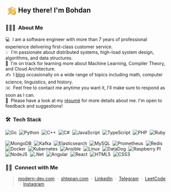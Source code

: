 ## <img alt="Night Coding" src="./hand_wave.gif" width='40' align="center"/>Hey there! I'm Bohdan

<!-- ## 👋 &nbsp;Hey there! I'm Bohdan -->

### 👨🏻‍💻 &nbsp;About Me

💻 &nbsp;I am a software engineer with more than 7 years of professional experience delivering first-class customer service.\
💡 &nbsp;I'm passionate about distributed systems, high-load system design, algorithms, and data structures.\
🌱 &nbsp;I'm on track for learning more about Machine Learning, Compiler Theory, and Cloud Architecture.\
✍️ &nbsp;I [blog](https://t.me/moderndev) occasionally on a wide range of topics including math, computer science, linguistics, and history.\
✉️ &nbsp;Feel free to contact me anytime you want it, I'll make sure to respond as soon as I can.\
📄 &nbsp;Please have a look at my [résumé](https://modern-dev.com/) for more details about me. I'm open to feedback and suggestions!

### 🛠 &nbsp;Tech Stack

![Go](https://img.shields.io/badge/go-%2300ADD8.svg?style=for-the-badge&logo=go&color=272822)&nbsp;
![Python](https://img.shields.io/badge/-Python-272822?style=for-the-badge&logo=python&color=272822)&nbsp;
![C++](https://img.shields.io/badge/-C++-272822?style=for-the-badge&logo=C%2B%2B&color=272822)&nbsp;
![C#](https://img.shields.io/badge/-C%23-272822?style=for-the-badge&logo=c%20sharp&color=272822)&nbsp;
![JavaScript](https://img.shields.io/badge/-JavaScript-272822?style=for-the-badge&logo=javascript&color=272822)&nbsp;
![TypeScript](https://img.shields.io/badge/-TypeScript-272822?style=for-the-badge&logo=typescript&color=272822)&nbsp;
![PHP](https://img.shields.io/badge/-PHP-272822?style=for-the-badge&logo=php&color=272822)&nbsp;
![Ruby](https://img.shields.io/badge/ruby-%23CC342D.svg?style=for-the-badge&logo=ruby&color=272822)&nbsp;\
![MongoDB](https://img.shields.io/badge/-MongoDB-272822?style=for-the-badge&logo=MongoDB&color=272822)&nbsp;
![Kafka](https://img.shields.io/badge/-Kafka-272822?style=for-the-badge&logo=apache%20kafka&color=272822)&nbsp;
![Elasticsearch](https://img.shields.io/badge/-Elasticsearch-272822?style=for-the-badge&logo=elasticsearch&color=272822)&nbsp;
![MySQL](https://img.shields.io/badge/-MySQL-272822?style=for-the-badge&logo=mysql&color=272822)&nbsp;
![Prometheus](https://img.shields.io/badge/-Prometheus-272822?style=for-the-badge&logo=prometheus&color=272822)&nbsp;
![Redis](https://img.shields.io/badge/-Redis-272822?style=for-the-badge&logo=redis&color=272822)\
![Docker](https://img.shields.io/badge/-Docker-272822?style=for-the-badge&logo=docker&color=272822)&nbsp;
![Kubernetes](https://img.shields.io/badge/kubernetes-%23326ce5.svg?style=for-the-badge&logo=kubernetes&color=272822)&nbsp;
![Ansible](https://img.shields.io/badge/-Ansible-272822?style=for-the-badge&logo=ansible&color=272822)&nbsp;
![Linux](https://img.shields.io/badge/-Linux-272822?style=for-the-badge&logo=linux&color=272822)&nbsp;
![DataDog](https://img.shields.io/badge/-DataDog-272822?style=for-the-badge&logo=datadog&color=272822)&nbsp;
![Raspberry PI](https://img.shields.io/badge/-Raspberry%20Pi-272822?style=for-the-badge&logo=raspberry%20pi&color=272822)\
![NodeJS](https://img.shields.io/badge/-NodeJS-272822?style=for-the-badge&logo=Node.js&color=272822)&nbsp;
![.Net](https://img.shields.io/badge/.NET-5C2D91?style=for-the-badge&logo=.net&color=272822)&nbsp;
![Angular](https://img.shields.io/badge/-Angular-272822?style=for-the-badge&logo=angular&color=272822)&nbsp;
![React](https://img.shields.io/badge/react-%2320232a.svg?style=for-the-badge&logo=react&color=272822)&nbsp;
![HTML5](https://img.shields.io/badge/-HTML5-272822?style=for-the-badge&logo=html5&color=272822)&nbsp;
![CSS3](https://img.shields.io/badge/-CSS3-272822?style=for-the-badge&logo=css3&color=272822)&nbsp;

### 🤝🏻 &nbsp;Connect with Me

> [modern-dev.com](https://modern-dev.com) &nbsp;&middot;&nbsp;
> [shtepan.com](https://shtepan.com) &nbsp;&middot;&nbsp;
> [LinkedIn](https://linkedin.com/in/bohdan-shtepan) &nbsp;&middot;&nbsp;
> [Telegram](https://virtyaluk.t.me/) &nbsp;&middot;&nbsp;
> [LeetCode](https://leetcode.com/virtyaluk) &nbsp;&middot;&nbsp;
> [Instagram](https://instagram.com/virtyaluk)

[website]: https://modern-dev.com
[twitter]: https://twitter.com/virtyaluk
[instagram]: https://instagram.com/virtyaluk
[linkedin]: https://linkedin.com/in/virtyaluk
